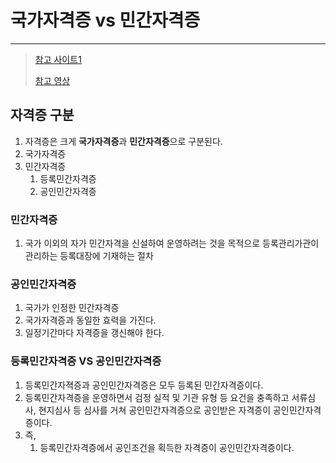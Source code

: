# 국가자격증 vs 민간자격증

---

>[참고 사이트1](https://attorney007.tistory.com/entry/%EB%93%B1%EB%A1%9D%EB%AF%BC%EA%B0%84%EC%9E%90%EA%B2%A9%EC%A6%9D%EA%B3%BC-%EA%B3%B5%EC%9D%B5%EB%AF%BC%EA%B0%84%EC%9E%90%EA%B2%A9%EC%A6%9D%EC%9D%98-%EC%B0%A8%EC%9D%B4%EB%8A%94)
>
>[참고 영상](https://www.youtube.com/watch?v=3ZOliewqI9U)

## 자격증 구분

1. 자격증은 크게 **국가자격증**과 **민간자격증**으로 구분된다. 
2. 국가자격증
3. 민간자격증
   1. 등록민간자격증
   2. 공인민간자격증 

### 민간자격증

1. 국가 이외의 자가 민간자격을 신설하여 운영하려는 것을 목적으로 등록관리가관이 관리하는 등록대장에 기재하는 절차

### 공인민간자격증

1. 국가가 인정한 민간자격증
2. 국가자격증과 동일한 효력을 가진다.
3. 일정기간마다 자격증을 갱신해야 한다. 

### 등록민간자격증 VS 공인민간자격증

1. 등록민간자젹증과 공인민간자격증은 모두 등록된 민간자격증이다.
2. 등록민간자격증을 운영하면서 검정 실적 및 기관 유형 등 요건을 충족하고 서류심사, 현지심사 등 심사를 거쳐 공인민간자격증으로 공인받은 자격증이 공인민간자격증이다. 
3. 즉,
   1. 등록민간자격증에서 공인조건을 획득한 자격증이 공인민간자격증이다. 
